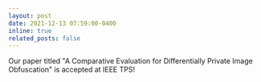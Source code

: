 ```yaml
---
layout: post
date: 2021-12-13 07:59:00-0400
inline: true
related_posts: false
---
```


Our paper titled "A Comparative Evaluation for Differentially Private Image Obfuscation" is accepted at IEEE TPS!